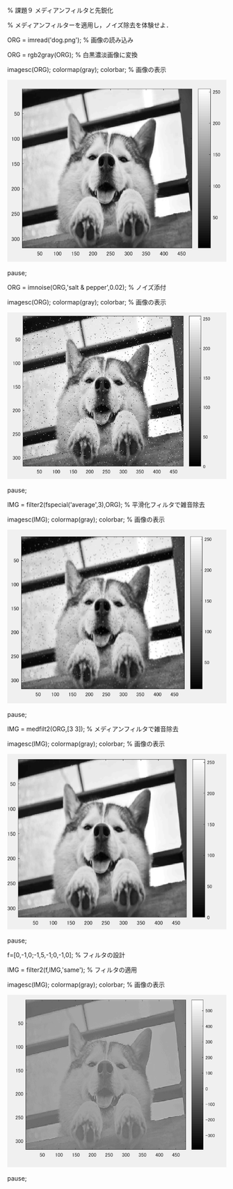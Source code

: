% 課題９ メディアンフィルタと先鋭化

% メディアンフィルターを適用し，ノイズ除去を体験せよ．


ORG = imread('dog.png'); % 画像の読み込み

ORG = rgb2gray(ORG); % 白黒濃淡画像に変換

imagesc(ORG); colormap(gray); colorbar; % 画像の表示

![gazo1](https://github.com/taihirose/report/blob/master/kadai9-1.png)

pause;

ORG = imnoise(ORG,'salt & pepper',0.02); % ノイズ添付

imagesc(ORG); colormap(gray); colorbar; % 画像の表示

![gazo1](https://github.com/taihirose/report/blob/master/kadai9-2.png)

pause;

IMG = filter2(fspecial('average',3),ORG); % 平滑化フィルタで雑音除去

imagesc(IMG); colormap(gray); colorbar; % 画像の表示

![gazo1](https://github.com/taihirose/report/blob/master/kadai9-3.png)

pause;

IMG = medfilt2(ORG,[3 3]); % メディアンフィルタで雑音除去

imagesc(IMG); colormap(gray); colorbar; % 画像の表示

![gazo1](https://github.com/taihirose/report/blob/master/kadai9-4.png)

pause;

f=[0,-1,0;-1,5,-1;0,-1,0]; % フィルタの設計

IMG = filter2(f,IMG,'same'); % フィルタの適用

imagesc(IMG); colormap(gray); colorbar; % 画像の表示

![gazo1](https://github.com/taihirose/report/blob/master/kadai9-5.png)

pause;
